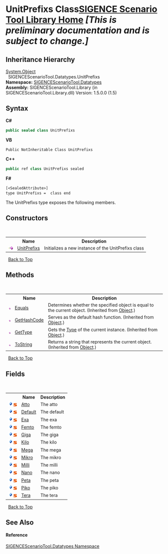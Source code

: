 # UnitPrefixs Class<a href="https://github.com/ObiWanLansi/SIGENCE-Scenario-Tool">SIGENCE Scenario Tool Library Home</a> _**\[This is preliminary documentation and is subject to change.\]**_




## Inheritance Hierarchy
<a href="http://msdn2.microsoft.com/en-us/library/e5kfa45b" target="_blank">System.Object</a><br />&nbsp;&nbsp;SIGENCEScenarioTool.Datatypes.UnitPrefixs<br />
**Namespace:**&nbsp;<a href="bee2a80e-9e49-8b3b-50de-7fe8e8e97ba8.md">SIGENCEScenarioTool.Datatypes</a><br />**Assembly:**&nbsp;SIGENCEScenarioTool.Library (in SIGENCEScenarioTool.Library.dll) Version: 1.5.0.0 (1.5)

## Syntax

**C#**<br />
``` C#
public sealed class UnitPrefixs
```

**VB**<br />
``` VB
Public NotInheritable Class UnitPrefixs
```

**C++**<br />
``` C++
public ref class UnitPrefixs sealed
```

**F#**<br />
``` F#
[<SealedAttribute>]
type UnitPrefixs =  class end
```

The UnitPrefixs type exposes the following members.


## Constructors
&nbsp;<table><tr><th></th><th>Name</th><th>Description</th></tr><tr><td>![Public method](media/pubmethod.gif "Public method")</td><td><a href="df676f16-9ed3-ce4a-1119-37e6547f9b18.md">UnitPrefixs</a></td><td>
Initializes a new instance of the UnitPrefixs class</td></tr></table>&nbsp;
<a href="#unitprefixs-class">Back to Top</a>

## Methods
&nbsp;<table><tr><th></th><th>Name</th><th>Description</th></tr><tr><td>![Public method](media/pubmethod.gif "Public method")</td><td><a href="http://msdn2.microsoft.com/en-us/library/bsc2ak47" target="_blank">Equals</a></td><td>
Determines whether the specified object is equal to the current object.
 (Inherited from <a href="http://msdn2.microsoft.com/en-us/library/e5kfa45b" target="_blank">Object</a>.)</td></tr><tr><td>![Public method](media/pubmethod.gif "Public method")</td><td><a href="http://msdn2.microsoft.com/en-us/library/zdee4b3y" target="_blank">GetHashCode</a></td><td>
Serves as the default hash function.
 (Inherited from <a href="http://msdn2.microsoft.com/en-us/library/e5kfa45b" target="_blank">Object</a>.)</td></tr><tr><td>![Public method](media/pubmethod.gif "Public method")</td><td><a href="http://msdn2.microsoft.com/en-us/library/dfwy45w9" target="_blank">GetType</a></td><td>
Gets the <a href="http://msdn2.microsoft.com/en-us/library/42892f65" target="_blank">Type</a> of the current instance.
 (Inherited from <a href="http://msdn2.microsoft.com/en-us/library/e5kfa45b" target="_blank">Object</a>.)</td></tr><tr><td>![Public method](media/pubmethod.gif "Public method")</td><td><a href="http://msdn2.microsoft.com/en-us/library/7bxwbwt2" target="_blank">ToString</a></td><td>
Returns a string that represents the current object.
 (Inherited from <a href="http://msdn2.microsoft.com/en-us/library/e5kfa45b" target="_blank">Object</a>.)</td></tr></table>&nbsp;
<a href="#unitprefixs-class">Back to Top</a>

## Fields
&nbsp;<table><tr><th></th><th>Name</th><th>Description</th></tr><tr><td>![Public field](media/pubfield.gif "Public field")![Static member](media/static.gif "Static member")</td><td><a href="83f50289-e1ed-6b6a-b395-1c53a567683f.md">Atto</a></td><td>
The atto</td></tr><tr><td>![Public field](media/pubfield.gif "Public field")![Static member](media/static.gif "Static member")</td><td><a href="94500628-65f0-1624-c019-aee28972f140.md">Default</a></td><td>
The default</td></tr><tr><td>![Public field](media/pubfield.gif "Public field")![Static member](media/static.gif "Static member")</td><td><a href="412f3620-1aa5-30ba-9c50-977bb7de8b1b.md">Exa</a></td><td>
The exa</td></tr><tr><td>![Public field](media/pubfield.gif "Public field")![Static member](media/static.gif "Static member")</td><td><a href="5eef2f92-ce0f-b549-4616-cf36041e151d.md">Femto</a></td><td>
The femto</td></tr><tr><td>![Public field](media/pubfield.gif "Public field")![Static member](media/static.gif "Static member")</td><td><a href="a2d97088-7a81-a977-a4ff-db5e21e24dc3.md">Giga</a></td><td>
The giga</td></tr><tr><td>![Public field](media/pubfield.gif "Public field")![Static member](media/static.gif "Static member")</td><td><a href="c0e7592a-08ea-97c6-ff67-3457e7949d00.md">Kilo</a></td><td>
The kilo</td></tr><tr><td>![Public field](media/pubfield.gif "Public field")![Static member](media/static.gif "Static member")</td><td><a href="2a5f0838-7485-5976-2d5c-5f98ee744ea4.md">Mega</a></td><td>
The mega</td></tr><tr><td>![Public field](media/pubfield.gif "Public field")![Static member](media/static.gif "Static member")</td><td><a href="7d59166b-e8b9-bf9b-8327-87af75ae762c.md">Mikro</a></td><td>
The mikro</td></tr><tr><td>![Public field](media/pubfield.gif "Public field")![Static member](media/static.gif "Static member")</td><td><a href="4db352f3-64dd-ead2-24a0-2e7caa716a35.md">Milli</a></td><td>
The milli</td></tr><tr><td>![Public field](media/pubfield.gif "Public field")![Static member](media/static.gif "Static member")</td><td><a href="1fede35c-ee2d-23f4-0f72-93504faad48d.md">Nano</a></td><td>
The nano</td></tr><tr><td>![Public field](media/pubfield.gif "Public field")![Static member](media/static.gif "Static member")</td><td><a href="b22f389c-d6e7-7ab8-3604-ad99c6bfff9b.md">Peta</a></td><td>
The peta</td></tr><tr><td>![Public field](media/pubfield.gif "Public field")![Static member](media/static.gif "Static member")</td><td><a href="2ab7fcc0-1a3b-aea0-6766-ee35f06fd1dc.md">Piko</a></td><td>
The piko</td></tr><tr><td>![Public field](media/pubfield.gif "Public field")![Static member](media/static.gif "Static member")</td><td><a href="1f72ab98-58ce-60e5-9097-791962b4a207.md">Tera</a></td><td>
The tera</td></tr></table>&nbsp;
<a href="#unitprefixs-class">Back to Top</a>

## See Also


#### Reference
<a href="bee2a80e-9e49-8b3b-50de-7fe8e8e97ba8.md">SIGENCEScenarioTool.Datatypes Namespace</a><br />